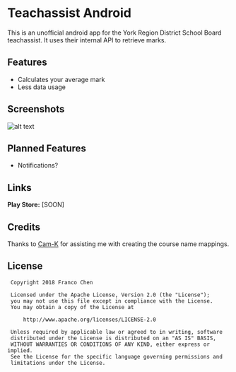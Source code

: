 # Teachassist Android

This is an unofficial android app for the York Region District School Board teachassist.
It uses their internal API to retrieve marks.

## Features
- Calculates your average mark
- Less data usage

## Screenshots
![alt text](https://i.imgur.com/eJqZjmH.png "original design of the app")

## Planned Features
- Notifications?

## Links
**Play Store:** [SOON]

## Credits
Thanks to [Cam-K](https://github.com/Cam-K) for assisting me with creating the course name mappings.

## License
```
 Copyright 2018 Franco Chen
 
 Licensed under the Apache License, Version 2.0 (the "License");
 you may not use this file except in compliance with the License.
 You may obtain a copy of the License at
 
     http://www.apache.org/licenses/LICENSE-2.0
 
 Unless required by applicable law or agreed to in writing, software
 distributed under the License is distributed on an "AS IS" BASIS,
 WITHOUT WARRANTIES OR CONDITIONS OF ANY KIND, either express or implied.
 See the License for the specific language governing permissions and
 limitations under the License.
```
